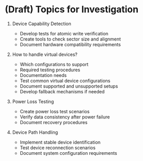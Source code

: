 # (Draft) Topics for Investigation

1. Device Capability Detection
    * Develop tests for atomic write verification
    * Create tools to check sector size and alignment
    * Document hardware compatibility requirements

2. How to handle virtual devices?
    * Which configurations to support
    * Required testing procedures
    * Documentation needs
    * Test common virtual device configurations
    * Document supported and unsupported setups
    * Develop fallback mechanisms if needed

3. Power Loss Testing
    * Create power loss test scenarios
    * Verify data consistency after power failure
    * Document recovery procedures

4. Device Path Handling
    * Implement stable device identification
    * Test device reconnection scenarios
    * Document system configuration requirements
